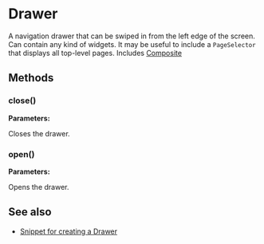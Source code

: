 ---
---
# Drawer

A navigation drawer that can be swiped in from the left edge of the screen. Can contain any kind of widgets. It may be useful to include a `PageSelector` that displays all top-level pages.
Includes [Composite](Composite.md)

## Methods

### close()


**Parameters:**



Closes the drawer.

### open()


**Parameters:**



Opens the drawer.


## See also

- [Snippet for creating a Drawer](https://github.com/eclipsesource/tabris-js/blob/v1.2.0/snippets/drawer/drawer.js)
